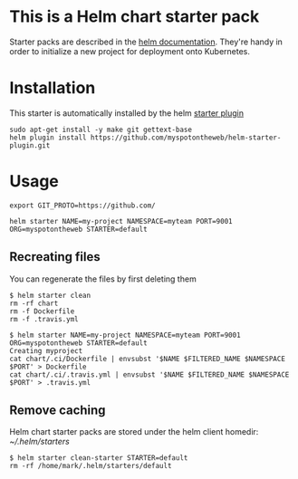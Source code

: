 
# This is a Helm chart starter pack

Starter packs are described in the [helm documentation](https://docs.helm.sh/developing_charts/#chart-starter-packs). 
They're handy in order to initialize a new project for deployment onto Kubernetes. 

# Installation

This starter is automatically installed by the helm [starter plugin](https://github.com/myspotontheweb/helm-starter-plugin)

```
sudo apt-get install -y make git gettext-base
helm plugin install https://github.com/myspotontheweb/helm-starter-plugin.git
```

# Usage

```
export GIT_PROTO=https://github.com/

helm starter NAME=my-project NAMESPACE=myteam PORT=9001 ORG=myspotontheweb STARTER=default
```

## Recreating files

You can regenerate the files by first deleting them

```
$ helm starter clean
rm -rf chart
rm -f Dockerfile
rm -f .travis.yml

$ helm starter NAME=my-project NAMESPACE=myteam PORT=9001 ORG=myspotontheweb STARTER=default
Creating myproject
cat chart/.ci/Dockerfile | envsubst '$NAME $FILTERED_NAME $NAMESPACE $PORT' > Dockerfile
cat chart/.ci/.travis.yml | envsubst '$NAME $FILTERED_NAME $NAMESPACE $PORT' > .travis.yml
```

## Remove caching

Helm chart starter packs are stored under the helm client homedir: *~/.helm/starters*

```
$ helm starter clean-starter STARTER=default
rm -rf /home/mark/.helm/starters/default
```
